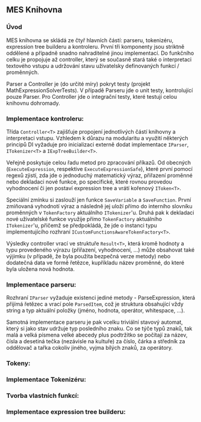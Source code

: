 ## MES Knihovna

### Úvod
MES knihovna se skládá ze čtyř hlavních částí: parseru, tokenizéru, expression tree builderu a kontroleru. První tři komponenty jsou striktně oddělené a případně snadno nahraditelné jinou implementací. Do funkčního celku je propojuje až controller, který se současně stará také o interpretaci textového vstupu a udržování stavu uživatelsky definovaných funkcí / proměnných.

Parser a Controller je (do určité míry) pokryt testy (projekt MathExpressionSolverTests). V případě Parseru jde o unit testy, kontrolující pouze Parser. Pro Controller jde o integrační testy, které testují celou knihovnu dohromady. 

### Implementace kontroleru:

Třída `Controller<T>` zajišťuje propojení jednotlivých částí knihovny a interpretaci vstupu. Vzhledem k důrazu na modularitu a využití některých principů DI vyžaduje pro inicializaci externě dodat implementace `IParser`, `ITokenizer<T>` a `IExpTreeBuilder<T>`.

Veřejně poskytuje celou řadu metod pro zpracování příkazů. Od obecných (`ExecuteExpression`, respektive `ExecuteExpressionSafe`), které první pomocí regexů zjistí, zda jde o jednoduchý matematický výraz, přiřazení proměnné nebo dekladaci nové funkce, po specifické, které rovnou provedou vyhodnocení či jen postaví expression tree a vrátí kořenový `IToken<T>`.

Speciální zmínku si zaslouží jen funkce `SaveVariable` a `SaveFunction`. První zmiňovaná vyhodnotí výraz a následně jej uloží přímo do interního slovníku proměnných v `TokenFactory` aktuálního `ITokenizer`'u. Druhá pak k dekladaci nové uživatelské funkce využije přímo `TokenFactory` aktuálního `ITokenizer`'u, přičemž se předpokládá, že jde o instanci typu implementujícího rozhraní `ICustomFunctionsAwareTokenFactory<T>`.

Výsledky controller vrací ve struktuře `Result<T>`, která kromě hodnoty a typu provedeného výrazu (přiřazení, vyhodnocení, ...) může obsahovat také výjimku (v případě, že byla použita bezpečná verze metody) nebo dodatečná data ve formě řetězce, kupříkladu název proměnné, do které byla uložena nová hodnota.

### Implementace parseru:
Rozhraní `IParser` vyžaduje existenci jediné metody - ParseExpression, která přijímá řetězec a vrací pole `ParsedItem`, což je struktura obsahující vždy string a typ aktuální položky (jméno, hodnota, operátor, whitespace, ...). 

Samotná implementace parseru je pak vcelku triviální stavový automat, který si jako stav udržuje typ posledního znaku. Co se týče typů znaků, tak malá a velká písmena velké abecedy plus podtržítko se počítají za název, čísla a desetiná tečka (nezávisle na kultuře) za číslo, čárka a středník za oddělovač a tařka cokoliv jiného, vyjma bílých znaků, za operátory.

### Tokeny:

### Implementace Tokenizéru:

### Tvorba vlastních funkcí:

### Implementace expression tree builderu:
